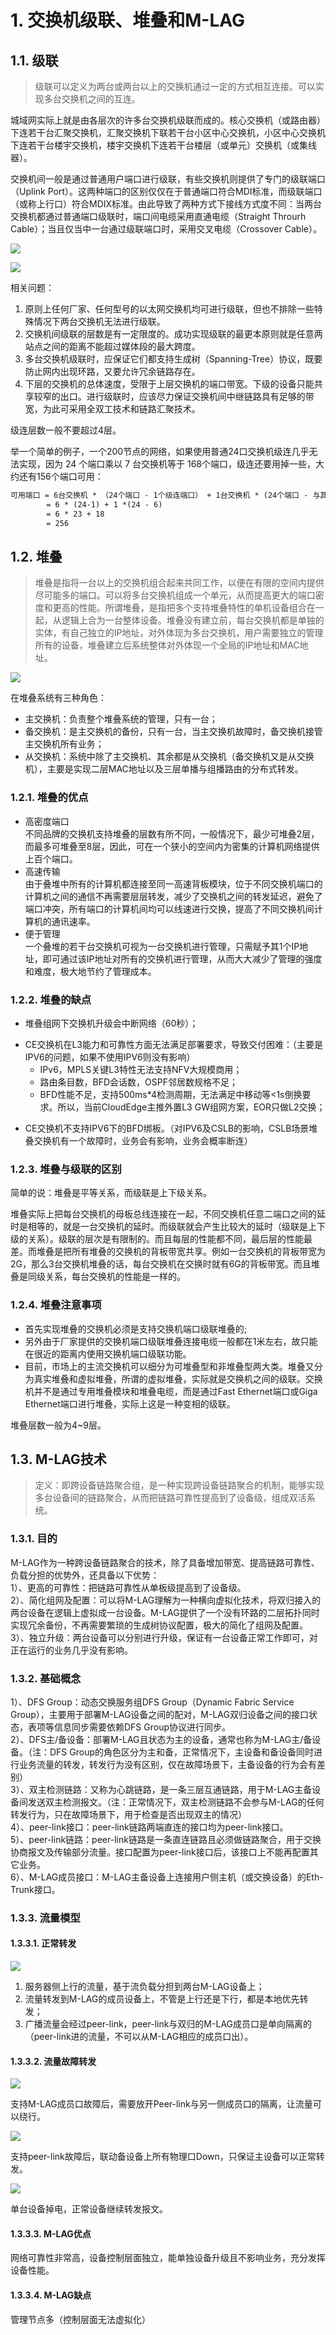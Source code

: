 # 1. 交换机级联、堆叠和M-LAG
## 1.1. 级联
>级联可以定义为两台或两台以上的交换机通过一定的方式相互连接。可以实现多台交换机之间的互连。
          
城域网实际上就是由各层次的许多台交换机级联而成的。核心交换机（或路由器）下连若干台汇聚交换机，汇聚交换机下联若干台小区中心交换机，小区中心交换机下连若干台楼宇交换机，楼宇交换机下连若干台楼层（或单元）交换机（或集线器）。
        
交换机间一般是通过普通用户端口进行级联，有些交换机则提供了专门的级联端口（Uplink Port）。这两种端口的区别仅仅在于普通端口符合MDI标准，而级联端口（或称上行口）符合MDIX标准。由此导致了两种方式下接线方式度不同：当两台交换机都通过普通端口级联时，端口间电缆采用直通电缆（Straight Throurh Cable）；当且仅当中一台通过级联端口时，采用交叉电缆（Crossover Cable）。
          
![](pict/1.jpg)
           
![](pict/2.jpg)
           
相关问题：
1. 原则上任何厂家、任何型号的以太网交换机均可进行级联，但也不排除一些特殊情况下两台交换机无法进行级联。
2. 交换机间级联的层数是有一定限度的。成功实现级联的最更本原则就是任意两站点之间的距离不能超过媒体段的最大跨度。
3. 多台交换机级联时，应保证它们都支持生成树（Spanning-Tree）协议，既要防止网内出现环路，又要允许冗余链路存在。
4. 下层的交换机的总体速度，受限于上层交换机的端口带宽。下级的设备只能共享较窄的出口。进行级联时，应该尽力保证交换机间中继链路具有足够的带宽，为此可采用全双工技术和链路汇聚技术。
          
级连层数一般不要超过4层。
            
举一个简单的例子，一个200节点的网络，如果使用普通24口交换机级连几乎无法实现，因为 24 个端口乘以 7 台交换机等于 168个端口，级连还要用掉一些，大约还有156个端口可用：
                       
```html
可用端口 = 6台交换机 * （24个端口 - 1个级连端口） + 1台交换机 * (24个端口 - 与其他6台交换机的级连端口）
        = 6 * (24-1) + 1 *(24 - 6)
        = 6 * 23 + 18
        = 256
```
        
## 1.2. 堆叠
>堆叠是指将一台以上的交换机组合起来共同工作，以便在有限的空间内提供尽可能多的端口。可以将多台交换机组成一个单元，从而提高更大的端口密度和更高的性能。所谓堆叠，是指把多个支持堆叠特性的单机设备组合在一起，从逻辑上合为一台整体设备。堆叠没有建立前，每台交换机都是单独的实体，有自己独立的IP地址，对外体现为多台交换机，用户需要独立的管理所有的设备，堆叠建立后系统整体对外体现一个全局的IP地址和MAC地址。
         
![](pict/3.png)
           
在堆叠系统有三种角色：
- 主交换机：负责整个堆叠系统的管理，只有一台；
- 备交换机：是主交换机的备份，只有一台，当主交换机故障时，备交换机接管主交换机所有业务；
- 从交换机：系统中除了主交换机、其余都是从交换机（备交换机又是从交换机），主要是实现二层MAC地址以及三层单播与组播路由的分布式转发。
         
### 1.2.1. 堆叠的优点
- 高密度端口        
不同品牌的交换机支持堆叠的层数有所不同，一般情况下，最少可堆叠2层，而最多可堆叠至8层，因此，可在一个狭小的空间内为密集的计算机网络提供上百个端口。
- 高速传输             
由于叠堆中所有的计算机都连接至同一高速背板模块，位于不同交换机端口的计算机之间的通信不再需要层层转发，减少了交换机之间的转发延迟，避免了端口冲突，所有端口的计算机间均可以线速进行交换，提高了不同交换机间计算机的通讯速率。
- 便于管理           
一个叠堆的若干台交换机可视为一台交换机进行管理，只需赋予其1个IP地址，即可通过该IP地址对所有的交换机进行管理，从而大大减少了管理的强度和难度，极大地节约了管理成本。
          
### 1.2.2. 堆叠的缺点
- 堆叠组网下交换机升级会中断网络（60秒）；
+ CE交换机在L3能力和可靠性方面无法满足部署要求，导致交付困难：（主要是IPV6的问题，如果不使用IPV6则没有影响）
  - IPv6，MPLS关键L3特性无法支持NFV大规模商用；
  - 路由条目数，BFD会话数，OSPF邻居数规格不足；
  - BFD性能不足，支持500ms*4检测周期，无法满足中移动等<1s倒换要求。所以，当前CloudEdge主推外置L3 GW组网方案，EOR只做L2交换；
- CE交换机不支持IPV6下的BFD绑板。（对IPV6及CSLB的影响，CSLB场景堆叠交换机有一个故障时，业务会有影响，业务会概率断连）
           
### 1.2.3. 堆叠与级联的区别
简单的说：堆叠是平等关系，而级联是上下级关系。
           
堆叠实际上把每台交换机的母板总线连接在一起，不同交换机任意二端口之间的延时是相等的，就是一台交换机的延时。而级联就会产生比较大的延时（级联是上下级的关系）。级联的层次是有限制的。而且每层的性能都不同，最后层的性能最差。而堆叠是把所有堆叠的交换机的背板带宽共享。例如一台交换机的背板带宽为2G，那么3台交换机堆叠的话，每台交换机在交换时就有6G的背板带宽。而且堆叠是同级关系，每台交换机的性能是一样的。
           
###  1.2.4. 堆叠注意事项
- 首先实现堆叠的交换机必须是支持交换机端口级联堆叠的;
- 另外由于厂家提供的交换机端口级联堆叠连接电缆一般都在1米左右，故只能在很近的距离内使用交换机端口级联功能。
- 目前，市场上的主流交换机可以细分为可堆叠型和非堆叠型两大类。堆叠又分为真实堆叠和虚拟堆叠，所谓的虚拟堆叠，实际就是交换机之间的级联。交换机并不是通过专用堆叠模块和堆叠电缆，而是通过Fast Ethernet端口或Giga Ethernet端口进行堆叠，实际上这是一种变相的级联。
                
堆叠层数一般为4~9层。
        
## 1.3. M-LAG技术
>定义：即跨设备链路聚合组，是一种实现跨设备链路聚合的机制，能够实现多台设备间的链路聚合，从而把链路可靠性提高到了设备级，组成双活系统。
        
### 1.3.1. 目的
M-LAG作为一种跨设备链路聚合的技术，除了具备增加带宽、提高链路可靠性、负载分担的优势外，还具备以下优势：         
1）、更高的可靠性：把链路可靠性从单板级提高到了设备级。       
2）、简化组网及配置：可以将M-LAG理解为一种横向虚拟化技术，将双归接入的两台设备在逻辑上虚拟成一台设备。M-LAG提供了一个没有环路的二层拓扑同时实现冗余备份，不再需要繁琐的生成树协议配置，极大的简化了组网及配置。       
3）、独立升级：两台设备可以分别进行升级，保证有一台设备正常工作即可，对正在运行的业务几乎没有影响。      
          
### 1.3.2. 基础概念
1）、DFS Group：动态交换服务组DFS Group（Dynamic Fabric Service Group），主要用于部署M-LAG设备之间的配对，M-LAG双归设备之间的接口状态，表项等信息同步需要依赖DFS Group协议进行同步。     
2）、DFS主/备设备：部署M-LAG且状态为主的设备，通常也称为M-LAG主/备设备。（注：DFS Group的角色区分为主和备，正常情况下，主设备和备设备同时进行业务流量的转发，转发行为没有区别，仅在故障场景下，主备设备的行为会有差别）      
3）、双主检测链路：又称为心跳链路，是一条三层互通链路，用于M-LAG主备设备间发送双主检测报文。（注：正常情况下，双主检测链路不会参与M-LAG的任何转发行为，只在故障场景下，用于检查是否出现双主的情况）     
4）、peer-link接口：peer-link链路两端直连的接口均为peer-link接口。     
5）、peer-link链路：peer-link链路是一条直连链路且必须做链路聚合，用于交换协商报文及传输部分流量。接口配置为peer-link接口后，该接口上不能再配置其它业务。         
6）、M-LAG成员接口：M-LAG主备设备上连接用户侧主机（或交换设备）的Eth-Trunk接口。        
          
### 1.3.3. 流量模型
#### 1.3.3.1. 正常转发
![](pict/4.png)
             
1. 服务器侧上行的流量，基于流负载分担到两台M-LAG设备上；
2. 流量转发到M-LAG的成员设备上，不管是上行还是下行，都是本地优先转发；
3. 广播流量会经过peer-link，peer-link与双归的M-LAG成员口是单向隔离的（peer-link进的流量，不可以从M-LAG相应的成员口出）。
       
#### 1.3.3.2. 流量故障转发
![](pict/5.png)
             
支持M-LAG成员口故障后，需要放开Peer-link与另一侧成员口的隔离，让流量可以绕行。
         
![](pict/6.png)
         
支持peer-link故障后，联动备设备上所有物理口Down，只保证主设备可以正常转发。
           
![](pict/7.png)
          
单台设备掉电，正常设备继续转发报文。
         
#### 1.3.3.3.  M-LAG优点
网络可靠性非常高，设备控制层面独立，能单独设备升级且不影响业务，充分发挥设备性能。
                       
#### 1.3.3.4.  M-LAG缺点
管理节点多（控制层面无法虚拟化）